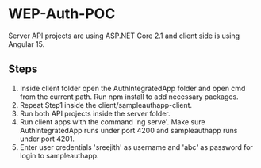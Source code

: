 # WEP-Auth-POC

Server API projects are using ASP.NET Core 2.1 and client side is using Angular 15.

Steps
----------
1. Inside client folder open the AuthIntegratedApp folder and open cmd from the current path. Run npm install to add necessary packages.
2. Repeat Step1 inside the client/sampleauthapp-client.
3. Run both API projects inside the server folder.
4. Run client apps with the command 'ng serve'. Make sure AuthIntegratedApp runs under port 4200 and sampleauthapp runs under port 4201.
5. Enter user credentials 'sreejith' as username and 'abc' as password for login to sampleauthapp.